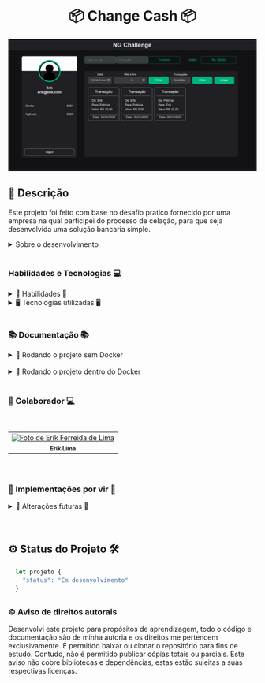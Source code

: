 <h1 align="center"> 📦 Change Cash 📦 </h1>

<div align="center">

![Preview](./NG_Chalenge.png)

</div>

## 📓 Descrição

  Este projeto foi feito com base no desafio pratico fornecido por uma empresa na qual participei do processo de celação, para que seja desenvolvida uma solução bancaria simple.

<details>
  <summary>Sobre o desenvolvimento</summary>
  <br />

  Para o desenvolvimento do projeto, utilizei as informações disponibilizadas pela empresa para a construção da API, Banco de Dados e Front-end.
  Para a construção do banco de dados utilizei o banco [PostgreSQL](https://www.postgresql.org/) junto a ORM [Prisma](https://www.prisma.io/), para a API utilizei o [NodeJS](https://nodejs.org/en/) e para o Front-end utilizei o [ReactJS](https://reactjs.org/) junto ao [Typescript](https://www.typescriptlang.org/).

  Inicialmente fiz a modelagem do banco a partir dos schemas do prisma, em fiz a dockerização do banco de dados para que pudesse fazer a conexão entre ele e a API. E apos isso fiz o mesmo com o restante da aplicação para que possa ser facilmente executada por completo em qualquer ambiente.

  Minha maior dificuldade nesse processo foi a própria dockerização do projeto por completo, pois nunca havia feito isso antes, sempre partes avulsas, mas com a ajuda de alguns amigos em algumas duvidas pontuais e pesquisas na internet consegui contornar e resolver o problema.

  <br />
</details>
  <br />

### Habilidades e Tecnologias 💻

<details>
  <summary> 🦾 Habilidades 🦾</summary>
  <br />

* Desenvolvimento de aplicações React
* Desenvolvimento de APIs REST
* Consumo de APIs REST
* Desenvolvimento de banco de dados(SQL, Postgres)
* Criatividade
* Solução de problemas

  <br />
</details>

<details>
  <summary> 🖥️ Tecnologias utilizadas 🖥️</summary>
  <br />

* React
  * React Hooks
  * React Router
* React Query
* HTML5
* CSS3
* Styled-Components
* Material-UI
* TypeScript
* Axios
* PostgreSQL
* Node.js
* Express
* Prisma
* JWT
* Bcrypt
* Md5
* ESLint
* Prettier
* EditorConfig
* Docker/ Docker Compose
* Git/ GitHub
* Insomnia
* Shell Script

  <br />
</details>

  <br />

### 📚 Documentação 📚

  <details>
    <summary> 🚀 Rodando o projeto sem Docker</summary>
    <br />

* Dentro da pasta do projeto, execute o comando abaixo para instalar as dependências do projeto:

    Caso utilize o npm:

    ```sh
      npm run install:all
    ```

    Caso utilize o yarn:

    ```sh
      yarn run install:all
    ```

  * Para instalar as dependências necessárias para o funcionamento do front e back-end


* Ainda dentro da rais do projeto, execute os comando abaixo para iniciar o container do docker:

    ```sh
      npm run docker:local
    ```
    ou
    ```sh
      yarn run docker:local
    ```
  * Para iniciar o container do docker(Essa operação pode levar alguns minutos)
  * Apenas o container do banco de dados sera iniciado

* Após a inicialização do container do banco de dados, execute o comando abaixo para executar as migrations do banco de dados:

    ```sh
      npm run prisma:migrate
    ```
    ou
    ```sh
      yarn run prisma:migrate
    ```

* Para executar a aplicação va até a pasta do front-end e execute os comando abaixo:

    ```sh
      cd app/frontend
    ```

    * Para entrar na pasta do front-end e depois execute:


    ```sh
      npm run dev
    ```
    ou
    ```sh
      yarn run dev
    ```

  * E o mesmo para iniciar o back-end da aplicação, porem abra uma nova aba no terminal e execute os comando abaixo:

    ```sh
      cd app/backend
    ```

    ```sh
      npm run dev
    ```
    ou
    ```sh
      yarn run dev
    ```

* Após o uso para excluir o container do docker, execute o comando abaixo:

    ```sh
      npm run docker:rm:local
    ```
    ou
    ```sh
      yarn run docker:rm:local
    ```

  </details>
<br />

  <details>
    <summary> 🚀 Rodando o projeto dentro do Docker</summary>
    <br />

* Dentro da pasta do projeto, execute o comando abaixo para instalar as dependências do projeto:

    ```sh
      npm run prisma:migrate
    ```

    * Este comando iara executar as migrations do banco de dados e assim criar as tabelas necessárias para o funcionamento da aplicação.

    * Ainda dentro da pasta do projeto, execute o comando abaixo para executar a orquestração dos containers do docker:

    Caso utilize o npm:

    ```sh
      npm run compose:up
    ```

    Caso utilize o yarn:

    ```sh
      yarn run compose:up
    ```

  * Para subir o container do docker e instalar as dependências necessárias para o funcionamento do front e back-end, essa operação pode levar alguns minutos.

* Para excluir o container do docker, execute o comando abaixo:

    ```sh
      npm run docker:rm
    ```
    ou
    ```sh
      yarn run docker:rm
    ```


  </details>
<br />

### 🤝 Colaborador 💻

<br />
<table>
  <tr>
      <td align="center">
      <a href="https://github.com/erik-efl">
        <img src="https://avatars.githubusercontent.com/u/56979306?s=400&u=526ff856d28fc3ce1926f51be6aa1f947156b8bb&v=4" width="100px;" alt="Foto de Erik Ferreida de Lima"/><br>
        <sub>
          <b>Erik Lima</b>
        </sub>
      </a>
    </td>
  </tr>
</table>

<br />

##

### 🚩 Implementações por vir 🚩

<details>
  <summary> 📌 Alterações futuras 📌</summary>
  <br />

* Implementação de testes unitários
* Implementação de testes de integração
* Implementação de testes de aceitação
* Implementação de testes E2E
* implementação de nova UI kit
* Implementação de novas funcionalidades
  * Implementação de um sistema de notificações
  * Implementação de um sistema de comentários
  * Implementação de um sistema de compartilhamento
  * Implementação de um sistema de favoritos
  * Implementação de um sistema de tags
  * Implementação de um sistema de categorias
  * Implementação de um sistema de pagamentos
  * Implementação de um sistema de avaliações
  * Implementação de um sistema de relatórios
    * Implementação de um sistema de relatórios de usuários
    * Implementação de um sistema de relatórios de gastos
    * Implementação de um sistema de relatórios de receitas
    * Implementação de um sistema de relatórios de pagamentos
    * Implementação de um sistema de impressão de gastos totais
    * Implementação de um sistema de impressão de receitas totais
  * Implementação de um sistema de denúncias
* Implementação de um sistema de autenticação com o Smart Token
* Implementação de um sistema de autenticação com o Authentication Code
* Implementação de um sistema de autenticação com o CPF



  <br />
</details>

<br />
<br />

## ⚙️ Status do Projeto 🛠️

  ```js
    let projeto {
      "status": "Em desenvolvimento"
    }
  ```
##

### ©️ Aviso de direitos autorais

Desenvolvi este projeto para propósitos de aprendizagem, todo o código e documentação são de minha autoria e os direitos me pertencem exclusivamente. É permitido baixar ou clonar o repositório para fins de estudo. Contudo, não é permitido publicar cópias totais ou parciais. Este aviso não cobre bibliotecas e dependências, estas estão sujeitas a suas respectivas licenças.
